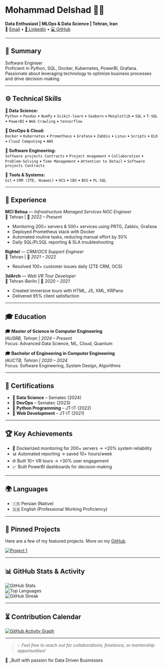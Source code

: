 # Mohammad Delshad 👨‍💻  
**Data Enthusiast | MLOps & Data Science | Tehran, Iran**  
📧 [Email](mailto:mohammaddelshad808@gmail.com) • [🔗 LinkedIn](https://www.linkedin.com/in/mohammad-delshad-380506219) • [💻 GitHub](https://github.com/Mohammad-delshadd8)

---

## 📌 Summary

Software Engineer  
Proficient in Python, SQL, Docker, Kubernetes, PowerBI, Grafana.  
Passionate about leveraging technology to optimize business processes and drive decision-making.

---

## ⚙️ Technical Skills

**🔹 Data Science:**  
`Python` • `Pandas` • `NumPy` • `Scikit-learn` • `Seaborn` • `Matplotlib` • `SQL` • `T-SQL` • `PowerBI` • `Web Crawling` • `tensorflow` 

**🔹 DevOps & Cloud:**  
`Docker` • `Kubernetes` • `Prometheus` • `Grafana` • `Zabbix` • `Linux` • `Scripts` • `ELK` • `Cloud Computing` • `AWS` 

**🔹 Software Engineering:**  
`Software projects Contracts`  • `Project mnagement` • `Collaboration`  • `Problem-Solving`  • `Time Management`  • `Attention to Detail`  • `Software projects Contracts` 

**🔹 Tools & Systems:**  
`Git` • `CRM (ZTE, Huawei)` • `OCS` • `CBS` • `BSS` • `PL-SQL` 

---

## 💼 Experience

**MCI Behsa** — *Infrastructure Managed Services NOC Engineer*  
📍 Tehran | 📆 *2022 – Present*  
- Monitoring 200+ servers & 500+ services using PRTG, Zabbix, Grafana  
- Deployed Prometheus stack with Docker  
- Automated routine tasks, reducing manual effort by 30%  
- Daily SQL/PLSQL reporting & SLA troubleshooting

**Rightel** — *CRM/OCS Support Engineer*  
📍 Tehran | 📆 *2021 – 2022*  
- Resolved 100+ customer issues daily (ZTE CRM, OCS)

**3dArch** — *Web VR Tour Developer*  
📍 Tehran-Berlin | 📆 *2020 – 2021*  
- Created immersive tours with HTML, JS, XML, KRPano  
- Delivered 95% client satisfaction

---

## 🎓 Education

**🎓 Master of Science in Computer Engineering**  
*IAUSRB, Tehran | 2024 – Present*  
Focus: Advanced Data Science, ML, Cloud, Quantum

**🎓 Bachelor of Engineering in Computer Engineering**  
*IAUCTB, Tehran | 2020 – 2024*  
Focus: Software Engineering, System Design, Algorithms

---

## 📜 Certifications

- 🏅 **Data Science** – Sematec (2024)  
- 🏅 **DevOps** – Sematec (2023)  
- 🏅 **Python Programming** – JT-IT (2022)  
- 🏅 **Web Development** – JT-IT (2021)

---

## 🏆 Key Achievements

- 🚀 Dockerized monitoring for 200+ servers → +20% system reliability  
- 📊 Automated reporting → saved 10+ hours/week  
- 🌐 Built 10+ VR tours → +30% user engagement  
- 📈 Built PowerBI dashboards for decision-making  

---

## 🌍 Languages

- 🇮🇷 Persian (Native)  
- 🇬🇧 English (Professional Working Proficiency)

---

## 📌 Pinned Projects

Here are a few of my featured projects. More on my [GitHub](https://github.com/yourusername).

[![Project 1](https://github-readme-stats.vercel.app/api/pin/?username=Mohammad-delshadd8&repo=DataScience)](https://github.com/Mohammad-delshadd8/DataScience)  


---

## 📊 GitHub Stats & Activity

![GitHub Stats](https://github-readme-stats.vercel.app/api?username=Mohammad-delshadd8&show_icons=true&theme=tokyonight)  
![Top Languages](https://github-readme-stats.vercel.app/api/top-langs/?username=Mohammad-delshadd8&layout=compact&theme=tokyonight)  
![GitHub Streak](https://streak-stats.demolab.com?user=Mohammad-delshadd8&theme=tokyonight)  

---

## ⏳ Contribution Calendar

<!-- GitHub activity graph -->
[![GitHub Activity Graph](https://github-readme-activity-graph.vercel.app/graph?username=Mohammad-delshadd8&theme=tokyo-night)](https://github.com/Mohammad-delshadd8)

---

> 💡 *Feel free to reach out for collaborations, freelance, or mentorship opportunities!*

🧠 _Built with passion for Data Driven Businesses 


